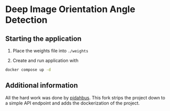 # Deep Image Orientation Angle Detection

## Starting the application

1. Place the weights file into `./weights`

2. Create and run application with
```sh
docker compose up -d
```

## Additional information
All the hard work was done by [pidahbus](https://github.com/pidahbus). This fork strips the project down to a simple API endpoint and adds the dockerization of the project.